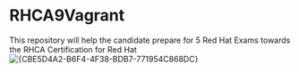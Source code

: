 # RHCA9Vagrant
This repository will help the candidate prepare for 5 Red Hat Exams towards the RHCA Certification for Red Hat
![{CBE5D4A2-B6F4-4F38-BDB7-771954C868DC}](https://github.com/user-attachments/assets/f995c405-4132-4bd8-8f13-4a888fcdb0c8)
